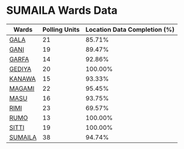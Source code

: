 
# SUMAILA Wards Data

| Wards | Polling Units | Location Data Completion (%) |
| ---- | ----- | ------- |
| [GALA](./wards/4726-gala) | 21 | 85.71% |
| [GANI](./wards/4727-gani) | 19 | 89.47% |
| [GARFA](./wards/4728-garfa) | 14 | 92.86% |
| [GEDIYA](./wards/4729-gediya) | 20 | 100.00% |
| [KANAWA](./wards/4730-kanawa) | 15 | 93.33% |
| [MAGAMI](./wards/4731-magami) | 22 | 95.45% |
| [MASU](./wards/4732-masu) | 16 | 93.75% |
| [RIMI](./wards/4733-rimi) | 23 | 69.57% |
| [RUMO](./wards/4734-rumo) | 13 | 100.00% |
| [SITTI](./wards/4735-sitti) | 19 | 100.00% |
| [SUMAILA](./wards/4736-sumaila) | 38 | 94.74% |




